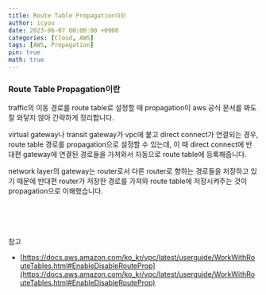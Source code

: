 ```yaml
---
title: Route Table Propagation이란
author: icyou
date: 2023-06-07 00:00:00 +0900
categories: [Cloud, AWS]
tags: [AWS, Propagation]
pin: true
math: true
---
```


### Route Table Propagation이란
traffic의 이동 경로를 route table로 설정할 때 propagation이 aws 공식 문서를 봐도 잘 와닿지 않아 간략하게 정리합니다.  
  
virtual gateway나 transit gateway가 vpc에 붙고 direct connect가 연결되는 경우, route table 경로를 propagation으로 설정할 수 있는데, 이 때 direct connect에 반대편 gateway에 연결된 경로들을 가져와서 자동으로 route table에 등록해줍니다.  

network layer의 gateway는 router로서 다른 router로 향하는 경로들을 저장하고 있기 때문에 반대편 router가 저장한 경로를 가져와 route table에 저장시켜주는 것이 propagation으로 이해했습니다.

<br/><br/><br/><br/>
참고  
- [https://docs.aws.amazon.com/ko_kr/vpc/latest/userguide/WorkWithRouteTables.html#EnableDisableRouteProp](https://docs.aws.amazon.com/ko_kr/vpc/latest/userguide/WorkWithRouteTables.html#EnableDisableRouteProp)